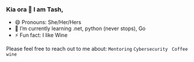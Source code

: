 ### Kia ora 👋 I am Tash,

- 😄 Pronouns: She/Her/Hers
- 🌱 I’m currently learning .net, python (never stops), Go
- ⚡ Fun fact: I like Wine 


Please feel free to reach out to me about: `Mentoring` `Cybersecurity ` `Coffee` `wine `
